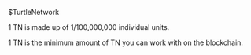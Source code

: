 $TurtleNetwork

1 TN is  made up of 1/100,000,000 individual units.

1 TN is the minimum amount of TN you can work with on the blockchain.
